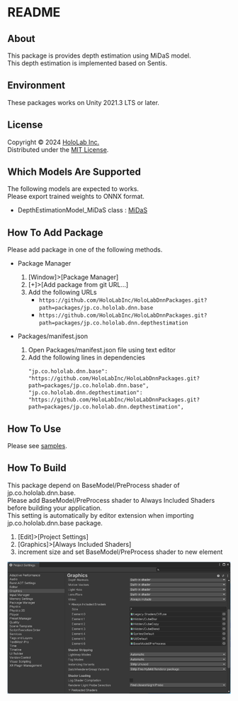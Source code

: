 # README

## About

This package is provides depth estimation using MiDaS model.  
This depth estimation is implemented based on Sentis.  

## Environment

These packages works on Unity 2021.3 LTS or later.  

## License

Copyright &copy; 2024 [HoloLab Inc.](https://hololab.co.jp/)  
Distributed under the [MIT License](LICENSE).  

## Which Models Are Supported

The following models are expected to works.  
Please export trained weights to ONNX format.  

* DepthEstimationModel_MiDaS class : [MiDaS](https://github.com/isl-org/MiDaS)

## How To Add Package

Please add package in one of the following methods.  

* Package Manager

    1. [Window]>[Package Manager]
    2. [+]>[Add package from git URL...]
    3. Add the following URLs
        * ```https://github.com/HoloLabInc/HoloLabDnnPackages.git?path=packages/jp.co.hololab.dnn.base```
        * ```https://github.com/HoloLabInc/HoloLabDnnPackages.git?path=packages/jp.co.hololab.dnn.depthestimation```

* Packages/manifest.json

    1. Open Packages/manifest.json file using text editor
    2. Add the following lines in dependencies
        ```
        "jp.co.hololab.dnn.base": "https://github.com/HoloLabInc/HoloLabDnnPackages.git?path=packages/jp.co.hololab.dnn.base",
        "jp.co.hololab.dnn.depthestimation": "https://github.com/HoloLabInc/HoloLabDnnPackages.git?path=packages/jp.co.hololab.dnn.depthestimation",
        ```

## How To Use

Please see [samples](../Samples~).  

## How To Build

This package depend on BaseModel/PreProcess shader of jp.co.hololab.dnn.base.  
Please add BaseModel/PreProcess shader to Always Included Shaders before building your application.  
This setting is automatically by editor extension when importing jp.co.hololab.dnn.base package.  

1. [Edit]>[Project Settings]
2. [Graphics]>[Always Included Shaders]
3. increment size and set BaseModel/PreProcess shader to new element

![Always Included Shaders](image.png)
